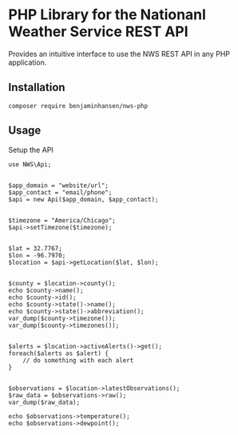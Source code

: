 # PHP Library for the Nationanl Weather Service REST API

Provides an intuitive interface to use the NWS REST API in any PHP application.

## Installation
```
composer require benjaminhansen/nws-php
```

## Usage
Setup the API

```
use NWS\Api;


$app_domain = "website/url";
$app_contact = "email/phone";
$api = new Api($app_domain, $app_contact);


$timezone = "America/Chicago";
$api->setTimezone($timezone);


$lat = 32.7767;
$lon = -96.7970;
$location = $api->getLocation($lat, $lon);


$county = $location->county();
echo $county->name();
echo $county->id();
echo $county->state()->name();
echo $county->state()->abbreviation();
var_dump($county->timezone());
var_dump($county->timezones());


$alerts = $location->activeAlerts()->get();
foreach($alerts as $alert) {
    // do something with each alert
}


$observations = $location->latestObservations();
$raw_data = $observations->raw();
var_dump($raw_data);

echo $observations->temperature();
echo $observations->dewpoint();
```
